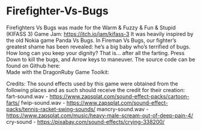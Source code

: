 # Firefighter-Vs-Bugs
Firefighters Vs Bugs was made for the Warm & Fuzzy & Fun & Stupid (KIFASS 3) Game Jam: https://itch.io/jam/kifass-3
It was heavily inspired by the old Nokia game Panda Vs Bugs.
In Fireman Vs Bugs, our fighter’s greatest shame has been revealed: he’s a big baby who’s terrified of bugs. How long can you keep your dignity? That is... after all the farting.
Press Down to kill the bugs, and Arrow keys to maneuver.
The source code can be found on Github here:  
Made with the DragonRuby Game Toolkit: 

Credits:
The sound effects used by this game were obtained from the following places and as such should receive the credit for their creation:
fart-sound.wav -  https://www.zapsplat.com/sound-effect-packs/cartoon-farts/
fwip-sound.wav -  https://www.zapsplat.com/sound-effect-packs/tennis-racket-swing-sounds/
mancry-sound.wav -  https://www.zapsplat.com/music/heavy-male-scream-out-of-deep-pain-4/
cry-sound -   https://pixabay.com/sound-effects/crying-338200/

